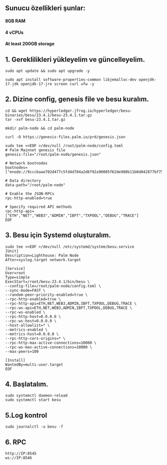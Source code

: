## Sunucu özellikleri şunlar:
#### 8GB RAM
#### 4 vCPUs
#### At least 200GB storage
## 1. Gereklilikleri yükleyelim ve güncelleyelim.
```
sudo apt update && sudo apt upgrade -y
```
```
sudo apt install software-properties-common libjemalloc-dev openjdk-17-jdk openjdk-17-jre screen curl ufw -y
```

## 2. Dizine config, genesis file ve besu kuralım.
```
cd && wget https://hyperledger.jfrog.io/hyperledger/besu-binaries/besu/23.4.1/besu-23.4.1.tar.gz
tar -xvf besu-23.4.1.tar.gz
```
```
mkdir palm-node && cd palm-node
```
```
curl -O https://genesis-files.palm.io/prd/genesis.json
```
```
sudo tee <<EOF >/dev/null /root/palm-node/config.toml
# Palm Mainnet genesis file
genesis-file="/root/palm-node/genesis.json"

# Network bootnodes
bootnodes=["enode://9cccbaae702d477c5fd4d704a2d6f92a90005f62de980b11b0d042877bf759774cf7d68d358c59427622e87538bc46afa1195d6ac12cb153d6771461c1830d1b@54.243.108.56:30303","enode://d6518f4f318a172158cf73c3e615c4eb488efb14c20b4a2f13570bf01092573222cd6935599a80017512457fb7f229cf6562f9d038b5d0dc98db95074d4a98b3@18.235.247.31:30303"]

# Data directory
data-path="/root/palm-node"

# Enable the JSON-RPCs
rpc-http-enabled=true

# Specify required API methods
rpc-http-api=["ETH","NET","WEB3","ADMIN","IBFT","TXPOOL","DEBUG","TRACE"]
EOF
```
## 3. Besu için Systemd oluşturalım.
```
sudo tee <<EOF >/dev/null /etc/systemd/system/besu.service
[Unit]
Description=Lighthouse: Palm Node
After=syslog.target network.target

[Service]
User=root
Type=simple
ExecStart=/root/besu-23.4.1/bin/besu \
--config-file=/root/palm-node/config.toml \
--sync-mode=FAST \
--random-peer-priority-enabled=true \
--rpc-http-enabled=true \
--rpc-http-api=ETH,NET,WEB3,ADMIN,IBFT,TXPOOL,DEBUG,TRACE \
--rpc-ws-api=ETH,NET,WEB3,ADMIN,IBFT,TXPOOL,DEBUG,TRACE \
--rpc-ws-enabled \
--rpc-http-host=0.0.0.0 \
--rpc-ws-host=0.0.0.0 \
--host-allowlist=* \
--metrics-enabled \
--metrics-host=0.0.0.0 \
--rpc-http-cors-origins=* \
--rpc-http-max-active-connections=10000 \
--rpc-ws-max-active-connections=10000 \
--max-peers=100

[Install]
WantedBy=multi-user.target
EOF
```
## 4. Başlatalım.
```
sudo systemctl daemon-reload
sudo systemctl start besu
```
## 5.Log kontrol
```
sudo journalctl -u besu -f
```
## 6. RPC 
```
http://IP:8545
ws://IP:8546
```
